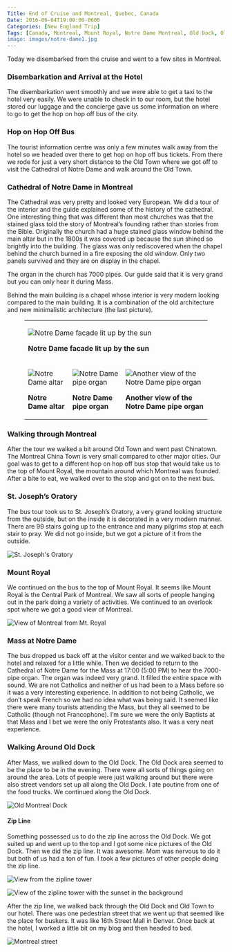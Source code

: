 ```yaml
---
Title: End of Cruise and Montreal, Quebec, Canada
Date: 2016-06-04T19:00:00-0600
Categories: [New England Trip]
Tags: [Canada, Montreal, Mount Royal, Notre Dame Montreal, Old Dock, Old Town, Quebec, St. Joseph's Oratory, Zip Line]
image: images/notre-dame1.jpg
---
```


Today we disembarked from the cruise and went to a few sites in Montreal.

### Disembarkation and Arrival at the Hotel

The disembarkation went smoothly and we were able to get a taxi to the hotel
very easily. We were unable to check in to our room, but the hotel stored our
luggage and the concierge gave us some information on where to go to get the hop
on hop off bus of the city.

### Hop on Hop Off Bus

The tourist information centre was only a few minutes walk away from the hotel
so we headed over there to get hop on hop off bus tickets. From there we rode
for just a very short distance to the Old Town where we got off to visit the
Cathedral of Notre Dame and walk around the Old Town.

### Cathedral of Notre Dame in Montreal

The Cathedral was very pretty and looked very European. We did a tour of the
interior and the guide explained some of the history of the cathedral. One
interesting thing that was different than most churches was that the stained
glass told the story of Montreal’s founding rather than stories from the Bible.
Originally the church had a huge stained glass window behind the main altar but
in the 1800s it was covered up because the sun shined so brightly into the
building. The glass was only rediscovered when the chapel behind the church
burned in a fire exposing the old window. Only two panels survived and they are
on display in the chapel.

The organ in the church has 7000 pipes. Our guide said that it is very grand but
you can only hear it during Mass.

Behind the main building is a chapel whose interior is very modern looking
compared to the main building. It is a combination of the old architecture and
new minimalistic architecture (the last picture).

<figure>
<table class="gallery">
<tr>
<td colspan="3">

![](images/notre-dame1.jpg "Notre Dame facade lit up by the sun")

**Notre Dame facade lit up by the sun**

</td>
</tr>
<tr>
<td>

![](images/notre-dame2.jpg "Notre Dame altar")

**Notre Dame altar**

</td>
<td>

![](images/notre-dame3.jpg "Notre Dame pipe organ")

**Notre Dame pipe organ**

</td>
<td>

![](images/notre-dame4.jpg "Another view of the Notre Dame pipe organ")

**Another view of the Notre Dame pipe organ**

</td>
</tr>
</table>
</figure>

### Walking through Montreal

After the tour we walked a bit around Old Town and went past Chinatown.  The
Montreal China Town is very small compared to other major cities.  Our goal was
to get to a different hop on hop off bus stop that would take us to the top of
Mount Royal, the mountain around which Montreal was founded. After a bite to
eat, we walked over to the stop and got on to the next bus.

### St. Joseph’s Oratory

The bus tour took us to St. Joseph’s Oratory, a very grand looking structure
from the outside, but on the inside it is decorated in a very modern manner.
There are 99 stairs going up to the entrance and many pilgrims stop at each
stair to pray. We did not go inside, but we got a picture of it from the
outside.

![St. Joseph's Oratory](images/st-josephs-oratory.jpg)

### Mount Royal

We continued on the bus to the top of Mount Royal. It seems like Mount Royal is
the Central Park of Montreal. We saw all sorts of people hanging out in the park
doing a variety of activities. We continued to an overlook spot where we got a
good view of Montreal.

![View of Montreal from Mt. Royal](images/mt-royal.jpg)

### Mass at Notre Dame

The bus dropped us back off at the visitor center and we walked back to the
hotel and relaxed for a little while. Then we decided to return to the Cathedral
of Notre Dame for the Mass at 17:00 (5:00 PM) to hear the 7000-pipe organ. The
organ was indeed very grand. It filled the entire space with sound. We are not
Catholics and neither of us had been to a Mass before so it was a very
interesting experience. In addition to not being Catholic, we don’t speak French
so we had no idea what was being said. It seemed like there were many tourists
attending the Mass, but they all seemed to be Catholic (though not Francophone).
I’m sure we were the only Baptists at that Mass and I bet we were the only
Protestants also. It was a very neat experience.

### Walking Around Old Dock

After Mass, we walked down to the Old Dock. The Old Dock area seemed to be the
place to be in the evening. There were all sorts of things going on around the
area. Lots of people were just walking around but there were also street vendors
set up all along the Old Dock. I ate poutine from one of the food trucks. We
continued along the Old Dock.

![Old Montreal Dock](images/old-dock.jpg)

#### Zip Line

Something possessed us to do the zip line across the Old Dock. We got suited up
and went up to the top and I got some nice pictures of the Old Dock. Then we did
the zip line. It was awesome. Mom was nervous to do it but both of us had a ton
of fun. I took a few pictures of other people doing the zip line.

![View from the zipline tower](images/zipline1.jpg)

![View of the zipline tower with the sunset in the background](images/zipline2.jpg)

After the zip line, we walked back through the Old Dock and Old Town to our
hotel. There was one pedestrian street that we went up that seemed like the
place for buskers. It was like 16th Street Mall in Denver. Once back at the
hotel, I worked a little bit on my blog and then headed to bed.

![Montreal street](images/montreal1.jpg)
